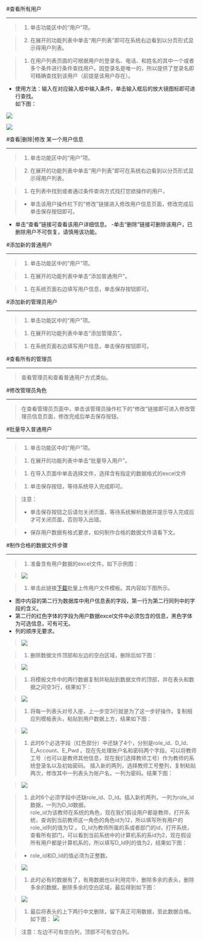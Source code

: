 #查看所有用户

----

> 1. 单击功能区中的“用户”项。

> 2. 在展开的功能列表中单击“用户列表”即可在系统右边看到以分页形式显示得用户列表。

>1.  在用户列表页面的可根据用户的登录名、电话、和姓名的其中一个或者多个条件进行条件查找用户。因登录名是唯一的，所以提供了登录名即可精确查找到该用户（前提是该用户存在）。
-  使用方法：输入在对应输入框中输入条件，单击输入框后的放大镜图标即可进行查找。  
如下图：

![](/assets/chapter2/user/c.png)

![](/assets/chapter2/user/c2.png)



#查看|删除|修改 某一个用户信息

----

> 1. 单击功能区中的“用户”项。

> 2. 在展开的功能列表中单击“用户列表”即可在系统右边看到以分页形式显示得用户列表。

>1.  在列表中找到或者通过条件查询方式找打您欲操作的用户，

>  -  单击该用户操作栏下的“修改”链接进入修改用户信息页面，修改完成后单击保存按钮即可。
  - 单击“查看”链接可查看该用户详细信息。
  -单击“删除”链接可删除该用户，已删除用户不可恢复，请慎用该功能。





#添加新的普通用户

----

> 1. 单击功能区中的“用户”项。

>1.  在展开的功能列表中单击“添加普通用户”。

>1.  在系统页面右边填写用户信息，单击保存按钮即可。




#添加新的管理员用户

----

> 1. 单击功能区中的“用户”项。

>1. 在展开的功能列表中单击“添加管理员”。

>1. 在系统页面右边填写用户信息，单击保存按钮即可。



#查看所有的管理员

-----

>查看管理员和查看普通用户方式类似。



#修改管理员角色

------

>在查看管理员页面中，单击该管理员操作栏下的“修改”链接即可进入修改管理员信息页面，修改完成后单击保存按钮。



#批量导入普通用户

-----

> 1. 单击功能区中的“用户”项。

>1. 在展开的功能列表中单击“批量导入用户”。

>1.  在导入页面中单击选择文件，选择含有指定的数据格式的excel文件

>1.  单击保存按钮，等待系统导入完成即可。

>  <w>注意：
>  -  <w>单击保存按钮之后请勿关闭页面，等待系统解析数据并提示导入完成后才可关闭页面，否则导入出错。

>  -  <w> 保存用户数据有格式要求，如何制作合格的数据文件请看下文。


#制作合格的数据文件步骤

----

>1.  准备含有用户数据的excel文件。如下示例图：

>  ![](/assets/chapter2/user/1.png)

>1.  单击此链接[下载](/Public/Index/file/批量上传用户信息表头.xls)批量上传用户文件模板。其内容如下图所示。
  -  图中内容的第二行为数据库中用户信息表的字段，第一行为第二行同列中的字段的含义。
  -  第二行的红色字体的字段为用户数据excel文件中必须包含的信息，黑色字体为可选信息，可有可无。
  -  列的顺序无要求。

>  ![](/assets/chapter2/user/2.png)

>1.  删除数据文件顶部和左边的空白区域，删除后如下图：

>  ![](/assets/chapter2/user/3.png)

>1.  将模板文件中的两行数据复制并粘贴到数据文件的顶部，并在表头和数据之间空3行，结果如下：

>  ![](/assets/chapter2/user/4.png)

>1.  将每一列表头对号入座，上一步空3行就是为了这一步好操作。复制相应列模板表头，粘贴到用户数据上方，结果如下图：

>    ![](/assets/chapter2/user/5.png)

>1.  此时6个必选字段（红色部分）中还缺了4个，分别是role_id、D_Id、E_Account、E_Pwd 。现在先处理账户名和密码两个字段。可以将教师工号（也可以是教师其他信息，现在我们选择教师工号）作为教师的系统登录名以及初始密码。   插入新的两列，选择教师工号整列，复制粘贴两次，修改其中一列表头为账户名，一列为密码。结果下图：

>  ![](/assets/chapter2/user/6.png)

> 1.  此时6个必须字段中还缺role_id、D_Id。插入新的两列，一列为role_id 数据，一列为D_Id数据。   
  role_id为该教师在系统的角色，现在我们假设用户都是教师，打开系统，查询到当前教师这一角色的角色id为12，所以填写所有用户的role_id列的值为12 。 
     D_Id为教师所属的系或者部门的id，打开系统，查看所有部门，可以看到当前系统中的计算机系的系id为2，现在假设所有用户都是计算机系的，所以填写D_Id列的值为2，结果如下图：

>  -  <w> role_id和D_Id的值必须为正整数。

>   ![](/assets/chapter2/user/7.png)  

> 1.    此时必有的数据有了，有用数据也以利用完毕，删除多余的表头，删除多余的数据，删除多余的空白区域，最后得到如下图：

>  ![](/assets/chapter2/user/8.png)

>1.  最后将表头的上下两行中文删除，留下真正可用数据，至此数据合格。如下图：
> ![](/assets/chapter2/user/9.png)

> <w> 注意：左边不可有空白列，顶部不可有空白列。


